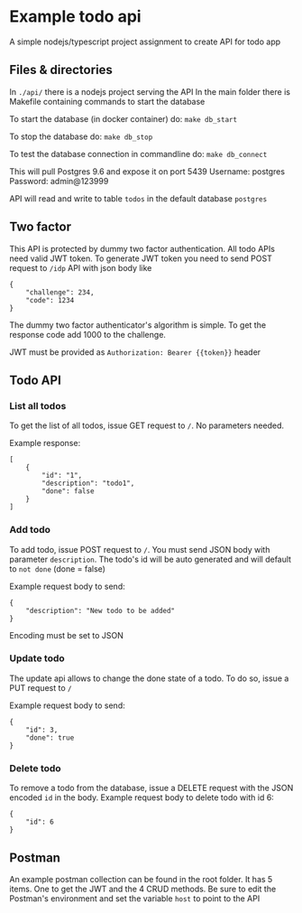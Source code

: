 # Example todo api
A simple nodejs/typescript project assignment to create API for todo app

## Files & directories
In `./api/` there is a nodejs project serving the API
In the main folder there is Makefile containing commands to start the database

To start the database (in docker container) do:
`make db_start`

To stop the database do:
`make db_stop`

To test the database connection in commandline do:
`make db_connect`

This will pull Postgres 9.6 and expose it on port 5439
Username: postgres
Password: admin@123999

API will read and write to table `todos` in the default database `postgres`


## Two factor
This API is protected by dummy two factor authentication.
All todo APIs need valid JWT token.
To generate JWT token you need to send POST request to `/idp` API with json body like
```
{
    "challenge": 234,
    "code": 1234
}
```

The dummy two factor authenticator's algorithm is simple.
To get the response code add 1000 to the challenge.

JWT must be provided as `Authorization: Bearer {{token}}` header

## Todo API

### List all todos
To get the list of all todos, issue GET request to `/`.
No parameters needed.

Example response:
```
[
    {
        "id": "1",
        "description": "todo1",
        "done": false
    }
]
```


### Add todo
To add todo, issue POST request to `/`.
You must send JSON body with parameter `description`.
The todo's id will be auto generated and will default to `not done` (done = false)

Example request body to send:
```
{
    "description": "New todo to be added"
}
```

Encoding must be set to JSON


### Update todo
The update api allows to change the done state of a todo.
To do so, issue a PUT request to `/`

Example request body to send:
```
{
    "id": 3,
    "done": true
}
```

### Delete todo
To remove a todo from the database, issue a DELETE request with the JSON encoded `id` in the body.
Example request body to delete todo with id 6:
```
{
    "id": 6
}
```

## Postman
An example postman collection can be found in the root folder.
It has 5 items.
One to get the JWT and the 4 CRUD methods.
Be sure to edit the Postman's environment and set the variable `host` to point to the API


